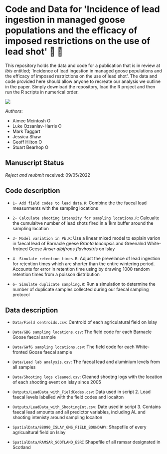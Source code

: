 # Code and Data for 'Incidence of lead ingestion in managed goose populations and the efficacy of imposed restrictions on the use of lead shot' 🦆 🔫

This repository holds the data and code for a publication that is in review at *Ibis* entitled; 'Incidence of lead ingestion in managed goose populations and the efficacy of imposed restrictions on the use of lead shot'. The data and code provided here should allow anyone to recreate our analysis we outline in the paper. Simply download the repository, load the R project and then run the R scripts in numerical order.

![](https://img.shields.io/github/directory-file-count/LukeOzsanlav/Ibis_2022_lead)

_Authors_:

- Aimee Mcintosh <a itemprop="sameAs" content="https://orcid.org/0000-0002-4975-3682" href="https://orcid.org/0000-0002-4975-3682" target="orcid.widget" rel="me noopener noreferrer" style="vertical-align:top;"><img src="https://orcid.org/sites/default/files/images/orcid_16x16.png" alt="ORCID iD icon" style="width:1em;margin-right:.5em;"/></a>
- Luke Ozsanlav-Harris <a itemprop="sameAs" content="https://orcid.org/0000-0003-3889-6722" href="https://orcid.org/0000-0003-3889-6722" target="orcid.widget" rel="me noopener noreferrer" style="vertical-align:top;"><img src="https://orcid.org/sites/default/files/images/orcid_16x16.png" alt="ORCID iD icon" style="width:1em;margin-right:.5em;"/></a>
- Mark Taggart
- Jessica Shaw
- Geoff Hilton <a itemprop="sameAs" content="https://orcid.org/0000-0001-9062-3030" href="https://orcid.org/0000-0001-9062-3030" target="orcid.widget" rel="me noopener noreferrer" style="vertical-align:top;"><img src="https://orcid.org/sites/default/files/images/orcid_16x16.png" alt="ORCID iD icon" style="width:1em;margin-right:.5em;"/></a>
- Stuart Bearhop <a itemprop="sameAs" content="https://orcid.org/0000-0002-5864-0129" href="https://orcid.org/0000-0002-5864-0129" target="orcid.widget" rel="me noopener noreferrer" style="vertical-align:top;"><img src="https://orcid.org/sites/default/files/images/orcid_16x16.png" alt="ORCID iD icon" style="width:1em;margin-right:.5em;"/></a>


## Manuscript Status
*Reject and reubmit* received: 09/05/2022


## Code description
- `1- Add field codes to lead data.R`: Combine the the faecal lead measurments with the sampling locations

- `2- Calculate shooting intensity for sampling locations.R`: Calcualte the cumulaitve number of lead shots fired in a 1km buffer around the sampling location

- `3- Model variation in Pb.R`: Use a linear mixed model to explain varion in faecal lead of Barnacle geese *Branta leucopsis* and Greenalnd White-frotned Geese *Anser albifrons flavirostris* on Islay

- `4- Simulate retention times.R`: Adjust the prevelance of lead ingestion for retention times which are shorter than the entire wintering period. Accounts for error in retention time using by drawing 1000 random retention times from a poisson distribution

- `6- Simulate duplicate sampling.R`: Run a simulation to determine the number of duplicate samples collected during our faecal sampling protocol

## Data description
- `Data/Field centroids.csv`: Centroid of each agriculatural field on Islay

- `Data/GBG sampling locations.csv`: The field code for each Barnacle Goose faecal sample

- `Data/GWfG sampling locations.csv`: The field code for each White-fronted Goose faecal sample

- `Data/Lead lab analysis.csv`: The faecal lead and aluminium levels from all samples 

- `Data/Shooting logs cleaned.csv`: Cleaned shootng logs with the location of each shooting event on Islay since 2005

- `Outputs/LeadData_with_FieldCodes.csv`: Data used in script 2. Lead faecal levels labelled with the field codes and locaiton

- `Outputs/LeadData_with_ShootingInt.csv`: Date used in script 3. Contains faecal lead amounts and all predictor variables, including AL and shooting intenisty around sampling locaiton

- `SpatialData/88090_ISLAY_GMS_FIELD_BOUNDARY`: Shapefile of every agricualtural field on Islay

- `SpatialData/RAMSAR_SCOTLAND_ESRI` Shapefile of all ramsar designated in Scotland

